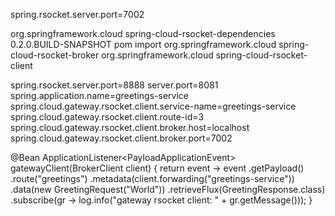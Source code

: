 <!-- Gateway itself -->
spring.rsocket.server.port=7002

<dependency>
	<groupId>org.springframework.cloud</groupId>
	<artifactId>spring-cloud-rsocket-dependencies</artifactId>
	<version>0.2.0.BUILD-SNAPSHOT</version>
	<type>pom</type>
	<scope>import</scope>
</dependency>

<!-- Gateway Broker -->
<dependency>
	<groupId>org.springframework.cloud</groupId>
	<artifactId>spring-cloud-rsocket-broker</artifactId>
</dependency>

<!-- Gatway client -->
<dependency>
    <groupId>org.springframework.cloud</groupId>
    <artifactId>spring-cloud-rsocket-client</artifactId>
</dependency>

spring.rsocket.server.port=8888
server.port=8081
spring.application.name=greetings-service
spring.cloud.gateway.rsocket.client.service-name=greetings-service
spring.cloud.gateway.rsocket.client.route-id=3
spring.cloud.gateway.rsocket.client.broker.host=localhost
spring.cloud.gateway.rsocket.client.broker.port=7002

<!--  -->
@Bean
  ApplicationListener<PayloadApplicationEvent<RSocketRequester>> gatewayClient(BrokerClient client) {
    return event ->
        event
            .getPayload()
            .route("greetings")
            .metadata(client.forwarding("greetings-service"))
            .data(new GreetingRequest("World"))
            .retrieveFlux(GreetingResponse.class)
            .subscribe(gr -> log.info("gateway rsocket client: " + gr.getMessage()));
  }